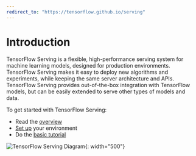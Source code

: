 ```yaml
---
redirect_to: "https://tensorflow.github.io/serving"
---
```


# Introduction

TensorFlow Serving is a flexible, high-performance serving system for machine
learning models, designed for production environments. TensorFlow Serving
makes it easy to deploy new algorithms and experiments, while keeping the same
server architecture and APIs. TensorFlow Serving provides out-of-the-box
integration with TensorFlow models, but can be easily extended to serve other
types of models and data.

To get started with TensorFlow Serving:

* Read the [overview](architecture_overview)
* [Set up](setup) your environment
* Do the [basic tutorial](serving_basic)



![TensorFlow Serving Diagram](images/tf_diagram.svg){: width="500"}
